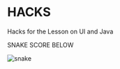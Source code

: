 <!--Start of Website Content-->
<div class="index-header">
    <h1>HACKS</h1>
    <p>Hacks for the Lesson on UI and Java
    <p>SNAKE SCORE BELOW</p>
          <article class="profile">
            <picture class="profile-img">
              <source srcset="images/snake.png" media="(min-width: 600px)">
              <img src="images/snake.png" alt="snake">
</div>



